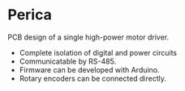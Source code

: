 # Perica

PCB design of a single high-power motor driver.

* Complete isolation of digital and power circuits
* Communicatable by RS-485.
* Firmware can be developed with Arduino.
* Rotary encoders can be connected directly.
